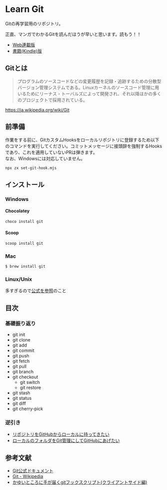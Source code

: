 # Learn Git
Gitの再学習用のリポジトリ。

正直、マンガでわかるGitを読んだほうが早いと思います。読もう！！  
- [Web連載版](https://www.r-staffing.co.jp/engineer/archive/category/%E3%83%9E%E3%83%B3%E3%82%AC%E3%83%BBGit)
- [書籍(Kindle)版](https://www.amazon.co.jp/dp/B096TH798S/)

## Gitとは
> プログラムのソースコードなどの変更履歴を記録・追跡するための分散型バージョン管理システムである。Linuxカーネルのソースコード管理に用いるためにリーナス・トーバルズによって開発され、それ以降ほかの多くのプロジェクトで採用されている。

https://ja.wikipedia.org/wiki/Git

## 前準備
作業をする前に、GitカスタムHooksをローカルリポジトリに登録するため以下のコマンドを実行してください。コミットメッセージに接頭辞を強制するHooksであり、これを適用していないPRは弾きます。  
なお、Windowsには対応していません。

``` bash
npx zx set-git-hook.mjs
```

## インストール
### Windows
#### Chocolatey
``` powershell
choco install git
```
#### Scoop
``` powershell
scoop install git
```

### Mac
``` bash
$ brew install git
```

### Linux/Unix
多すぎるので[公式を参照](https://git-scm.com/download/linux)のこと

## 目次
### 基礎振り返り
- git init
- git clone
- git add
- git commit
- git push
- git fetch
- git pull
- git branch
- git checkout
  - git switch
  - git restore
- git stash
- git status
- git diff
- git cherry-pick

### 逆引き
- [リポジトリをGitHubからローカルに持ってきたい](./usecase/#リポジトリをGitHubからローカルに持ってきたい)
- [ローカルのフォルダをGit管理にしてGitHubにあげたい](./usecase/#ローカルのフォルダをGit管理にしてGitHubにあげたい)

## 参考文献
- [Git公式ドキュメント](https://git-scm.com/docs)
- [Git - Wikipedia](https://ja.wikipedia.org/wiki/Git)
- [かゆいところに手が届くgitフックスクリプト(クライアントサイド編)](https://www.unitrust.co.jp/2426)
